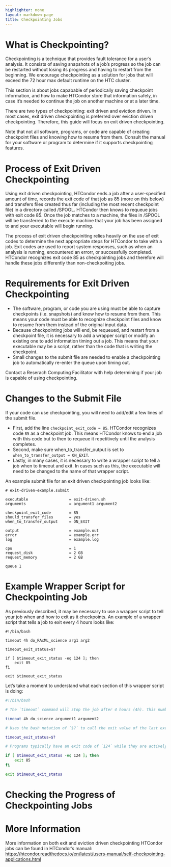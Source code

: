 ```yaml
---
highlighter: none
layout: markdown-page
title: Checkpointing Jobs
---
```


# What is Checkpointing?

Checkpointing is a technique that provides fault tolerance for a user’s analysis. It consists of saving snapshots of a job’s progress so the job can be restarted without losing its progress and having to restart from the beginning. We encourage checkpointing as a solution for jobs that will exceed the 72 hour max default runtime on the HTC cluster. 

This section is about jobs capabable of periodically saving checkpoint information, and how to make HTCondor store that information safely, in case it’s needed to continue the job on another machine or at a later time.

There are two types of checkpointing: exit driven and eviction driven. In most cases, exit driven checkpointing is preferred over eviction driven checkpointing. Therefore, this guide will focus on exit driven checkpointing. 

Note that not all software, programs, or code are capable of creating checkpoint files and knowing how to resume from them. Consult the manual for your software or program to determine if it supports checkpointing features. 


# Process of Exit Driven Checkpointing

Using exit driven checkpointing, HTCondor ends a job after a user-specified amount of time, records the exit code of that job as 85 (more on this below) and transfers files created thus far (including the most recent checkpoint file) in a directory called /SPOOL. HTCondor then knows to requeue jobs with exit code 85. Once the job matches to a machine, the files in /SPOOL will be transferred to the execute machine that your job has been assigned to and your executable will begin running.

The process of exit driven checkpoiniting relies heavily on the use of exit codes to determine the next appropriate steps for HTCondor to take with a job. Exit codes are used to report system responses, such as when an analysis is running, encountered an errorr, or successfully completed. HTCondor recognizes exit code 85 as checkpointing jobs and therefore will handle these jobs differently than non-checkpoiting jobs. 


# Requirements for Exit Driven Checkpointing

- The software, program, or code you are using must be able to capture checkpoints (i.e. snapshots) and know how to resume from them. This means your code must be able to recognize checkpoint files and know to resume from them instead of the original input data. 
- Because checkpointing jobs will end, be requeued, and restart from a checkpoint file, it is necessary to add a wrapper script or modify an existing one to add information timing out a job. This means that your executable may be a script, rather than the code that is writing the checkpoint.
- Small changes to the submit file are needed to enable a checkpointing job to automatically re-enter the queue upon timing out. 

Contact a Reserach Computing Facilitator with help determining if your job is capable of using checkpointing.  


# Changes to the Submit File
If your code can use checkpointing, you will need to add/edit a few lines of the submit file. 

- First, add the line `checkpoint_exit_code = 85`. HTCondor recognizes code `85` as a checkpoint job. This means HTCondor knows to end a job with this code but to then to requeue it repetitively until the analysis completes. 
- Second, make sure when_to_transfer_output is set to `when_to_transfer_output = ON_EXIT`. 
- Lastly, in many cases, it is necessary to write a wrapper script to tell a job when to timeout and exit. In cases such as this, the executable will need to be changed to the name of that wrapper script. 

An example submit file for an exit driven checkpointing job looks like: 

```
# exit-driven-example.submit

executable                  = exit-driven.sh
arguments                   = argument1 argument2

checkpoint_exit_code        = 85
should_transfer_files       = yes
when_to_transfer_output     = ON_EXIT

output                      = example.out
error                       = example.err
log                         = example.log

cpu                         = 1
request_disk                = 2 GB
request_memory              = 2 GB 

queue 1
```


# Example Wrapper Script for Checkpointing Job
As previously described, it may be necessary to use a wrapper script to tell your job when and how to exit as it checkpoints. An example of a wrapper script that tells a job to exit every 4 hours looks like: 

```
#!/bin/bash
 
timeout 4h do_RAxML_science arg1 arg2
 
timeout_exit_status=$?
 
if [ $timeout_exit_status -eq 124 ]; then
    exit 85
fi
 
exit $timeout_exit_status
```

Let’s take a moment to understand what each section of this wrapper script is doing: 

``` exit-driven.sh
#!/bin/bash

# The `timeout` command will stop the job after 4 hours (4h). This number can be increased or decreased depending on how frequent your code/software/program is creating checkpoint files and how long it takes to create/resume from these files. We recommend setting timeout to be between 4-10 hours.  Replace `do_science argument1 argument2` with the execution command and arguments for your job.

timeout 4h do_science argument1 argument2

# Uses the bash notation of `$?` to call the exit value of the last executed command and to save it in a variable called `timeout_exit_status`. 

timeout_exit_status=$?

# Programs typically have an exit code of `124` while they are actively running. This code replaces exit code `124` with code `85`. HTCondor recognizes code `85` and knows to end a job with this code once the time specified by `timeout` has been reached. Upon exiting, HTCondor saves the files from jobs with exit code `85` in a temporary directory called /SPOOL.  Once the files have been transferred, HTCondor automatically requeues that job and fetches the files from /SPOOL. If an exit code of `124` is not observed, for example if the program is done running it will not have this value, HTCondor will end the job and have it exit the queue or will place the job on hold if it encounters an error. 

if [ $timeout_exit_status -eq 124 ]; then
    exit 85
fi

exit $timeout_exit_status
```


# Checking the Progress of Checkpointing Jobs



# More Information
More information on both exit and eviction driven checkpointing HTCondor jobs can be found in HTCondor’s manual: https://htcondor.readthedocs.io/en/latest/users-manual/self-checkpointing-applications.html
